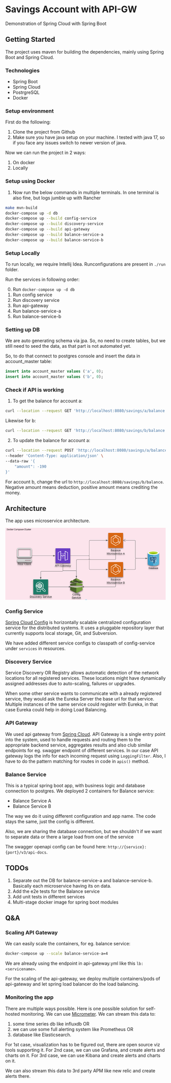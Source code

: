 # Savings Account with API-GW

Demonstration of Spring Cloud with Spring Boot

## Getting Started

The project uses maven for building the dependencies, mainly using Spring Boot and Spring Cloud.

### Technologies

- Spring Boot
- Spring Cloud
- PostrgreSQL
- Docker

### Setup environment

First do the following:
1. Clone the project from Github
2. Make sure you have java setup on your machine. I tested with java 17, so if you face any issues switch to newer version of java.

Now we can run the project in 2 ways:
1. On docker
2. Locally

### Setup using Docker

1. Now run the below commands in multiple terminals. In one terminal is also fine, but logs jumble up with Rancher
```bash
make mvn-build
docker-compose up -d db
docker-compose up --build config-service
docker-compose up --build discovery-service
docker-compose up --build api-gateway
docker-compose up --build balance-service-a
docker-compose up --build balance-service-b
```

### Setup Locally

To run locally, we require Intellij Idea. Runconfigurations are present in `./run` folder.

Run the services in following order:

0. Run `docker-compose up -d db`
1. Run config service
2. Run discovery service
3. Run api-gateway
4. Run balance-service-a
5. Run balance-service-b


### Setting up DB

We are auto generating schema via jpa. So, no need to create tables, but we still need to seed the data, as that part is not automated yet.

So, to do that connect to postgres console and insert the data in account_master table:

```sql
insert into account_master values ('a', 0);
insert into account_master values ('b', 0);
```

### Check if API is working

1. To get the balance for account a:
```bash
curl --location --request GET 'http://localhost:8080/savings/a/balance'
```
Likewise for b:
```bash
curl --location --request GET 'http://localhost:8080/savings/b/balance'
```
2. To update the balance for account a:
```bash
curl --location --request POST 'http://localhost:8080/savings/a/balance' \
--header 'Content-Type: application/json' \
--data-raw '{
    "amount": -190
}'

```
For account b, change the url to `http://localhost:8080/savings/b/balance`.
Negative amount means deduction, positive amount means crediting the money.


## Architecture

The app uses microservice architecture.

![img.png](docs/arch-diagram.png)

### Config Service

[Spring Cloud Config](http://cloud.spring.io/spring-cloud-config/spring-cloud-config.html) is horizontally scalable centralized configuration service for the distributed systems. 
It uses a pluggable repository layer that currently supports local storage, Git, and Subversion.

We have added different service configs to classpath of config-service under `services` in resources.

### Discovery Service

Service Discovery OR Registry allows automatic detection of the network locations for all registered services. 
These locations might have dynamically assigned addresses due to auto-scaling, failures or upgrades.

When some other service wants to communicate with a already registered service, they would ask the Eureka Server the base url for that service. 
Multiple instances of the same service could register with Eureka, in that case Eureka could help in doing Load Balancing.

### API Gateway

We used api gateway from [Spring Cloud](https://spring.io/guides/gs/gateway/). 
API Gateway is a single entry point into the system, used to handle requests and routing them to the appropriate backend service, aggregates results and also club similar endpoints for eg. swagger endpoint of different services.
In our case API gateway logs the info for each incoming request using `LoggingFilter`. Also, I have to do the pattern matching for routes in code in `apis()` method.

### Balance Service

This is a typical spring boot app, with business logic and database connection to postgres. We deployed 2 containers for Balance service:
- Balance Service A
- Balance Service B

The way we do it using different configuration and app name. The code stays the same, just the config is different.

Also, we are sharing the database connection, but we shouldn't if we want to separate data or there a large load from one of the service

The swagger openapi config can be found here: `http://{service}:{port}/v3/api-docs`.

## TODOs

1. Separate out the DB for balance-service-a and balance-service-b. Basically each microservice having its on data.
2. Add the e2e tests for the Balance service
3. Add unit tests in different services
4. Multi-stage docker image for spring boot modules

## Q&A

### Scaling API Gateway

We can easily scale the containers, for eg. balance service:
```bash
docker-compose up --scale balance-service-a=4
```

We are already using the endpoint in api-gateway.yml like this `lb:<servicename>`. 

For the scaling of the api-gateway, we deploy multiple containers/pods of api-gateway and let spring load balancer do the load balancing.

### Monitoring the app

There are multiple ways possible. Here is one possible solution for self-hosted monitoring. We can use [Micrometer](https://micrometer.io/).
We can stream this data to: 
1. some time series db like influxdb OR
2. we can use some full alerting system like Prometheus OR
3. database like Elasticsearch.

For 1st case, visualization has to be figured out, there are open source viz tools supporting it.
For 2nd case, we can use Grafana, and create alerts and charts on it.
For 3rd case, we can use Kibana and create alerts and charts on it.

We can also stream this data to 3rd party APM like new relic and create alerts there.


